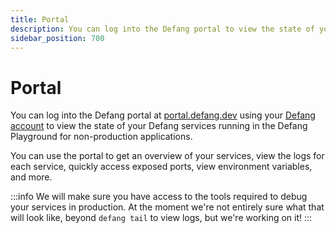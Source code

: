 ```yaml
---
title: Portal
description: You can log into the Defang portal to view the state of your defang services.
sidebar_position: 700
---
```


# Portal

You can log into the Defang portal at [portal.defang.dev](https://portal.defang.dev) using your [Defang account](./accounts.md) to view the state of your Defang services running in the Defang Playground for non-production applications.

You can use the portal to get an overview of your services, view the logs for each service, quickly access exposed ports, view environment variables, and more.

:::info
We will make sure you have access to the tools required to debug your services in production. At the moment we're not entirely sure what that will look like, beyond `defang tail` to view logs, but we're working on it!
:::